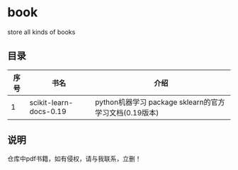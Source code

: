 # book
store all kinds of books 

目录
-----------
| 序号 | 书名 | 介绍 |
| --------- | --------- | --------- |
| 1 | scikit-learn-docs-0.19 | python机器学习 package sklearn的官方学习文档(0.19版本) |

说明
------------
仓库中pdf书籍，如有侵权，请与我联系，立删！